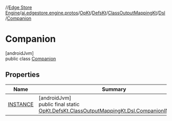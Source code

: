 //[Edge Store Engine](../../../../../../../index.md)/[ai.edgestore.engine.protos](../../../../../index.md)/[OpKt](../../../../index.md)/[DefsKt](../../../index.md)/[ClassOutputMappingKt](../../index.md)/[Dsl](../index.md)/[Companion](index.md)

# Companion

[androidJvm]\
public class [Companion](index.md)

## Properties

| Name | Summary |
|---|---|
| [INSTANCE](index.md#1110299391%2FProperties%2F-89531115) | [androidJvm]<br>public final static [OpKt.DefsKt.ClassOutputMappingKt.Dsl.Companion](index.md)[INSTANCE](index.md#1110299391%2FProperties%2F-89531115) |
